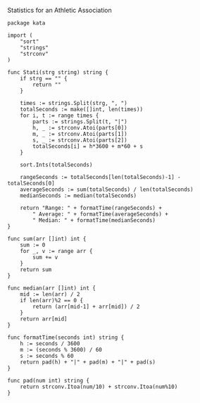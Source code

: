 Statistics for an Athletic Association

    package kata
    
    import (
        "sort"
        "strings"
        "strconv"
    )
    
    func Stati(strg string) string {
        if strg == "" {
            return ""
        }
    
        times := strings.Split(strg, ", ")
        totalSeconds := make([]int, len(times))
        for i, t := range times {
            parts := strings.Split(t, "|")
            h, _ := strconv.Atoi(parts[0])
            m, _ := strconv.Atoi(parts[1])
            s, _ := strconv.Atoi(parts[2])
            totalSeconds[i] = h*3600 + m*60 + s
        }
    
        sort.Ints(totalSeconds)
    
        rangeSeconds := totalSeconds[len(totalSeconds)-1] - totalSeconds[0]
        averageSeconds := sum(totalSeconds) / len(totalSeconds)
        medianSeconds := median(totalSeconds)
    
        return "Range: " + formatTime(rangeSeconds) +
            " Average: " + formatTime(averageSeconds) +
            " Median: " + formatTime(medianSeconds)
    }
    
    func sum(arr []int) int {
        sum := 0
        for _, v := range arr {
            sum += v
        }
        return sum
    }
    
    func median(arr []int) int {
        mid := len(arr) / 2
        if len(arr)%2 == 0 {
            return (arr[mid-1] + arr[mid]) / 2
        }
        return arr[mid]
    }
    
    func formatTime(seconds int) string {
        h := seconds / 3600
        m := (seconds % 3600) / 60
        s := seconds % 60
        return pad(h) + "|" + pad(m) + "|" + pad(s)
    }
    
    func pad(num int) string {
        return strconv.Itoa(num/10) + strconv.Itoa(num%10)
    }
